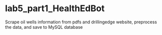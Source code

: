 # lab5_part1_HealthEdBot
Scrape oil wells information from pdfs and drillingedge website, preprocess the data, and save to MySQL database
